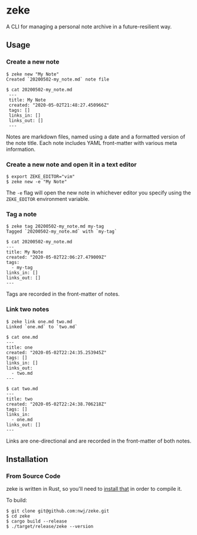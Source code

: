 # zeke

A CLI for managing a personal note archive in a future-resilient way.

## Usage

### Create a new note

```
$ zeke new "My Note"
Created `20200502-my_note.md` note file

$ cat 20200502-my_note.md
 ---
 title: My Note
 created: "2020-05-02T21:48:27.450966Z"
 tags: []
 links_in: []
 links_out: []
 ---
```

Notes are markdown files, named using a date and a formatted version of the note title. Each note includes YAML front-matter with various meta information.

### Create a new note and open it in a text editor

```
$ export ZEKE_EDITOR="vim"
$ zeke new -e "My Note"
```
The `-e` flag will open the new note in whichever editor you specify using the `ZEKE_EDITOR` environment variable.

### Tag a note
```
$ zeke tag 20200502-my_note.md my-tag
Tagged `20200502-my_note.md` with `my-tag`

$ cat 20200502-my_note.md
---
title: My Note
created: "2020-05-02T22:06:27.479009Z"
tags:
  - my-tag
links_in: []
links_out: []
---
```
Tags are recorded in the front-matter of notes.

### Link two notes
```
$ zeke link one.md two.md
Linked `one.md` to `two.md`

$ cat one.md
---
title: one
created: "2020-05-02T22:24:35.253945Z"
tags: []
links_in: []
links_out:
  - two.md
---

$ cat two.md
---
title: two
created: "2020-05-02T22:24:38.706218Z"
tags: []
links_in:
  - one.md
links_out: []
---
```
Links are one-directional and are recorded in the front-matter of both notes.

## Installation

### From Source Code

zeke is written in Rust, so you'll need to [install that](https://www.rust-lang.org/tools/install) in order to compile it.

To build:
```
$ git clone git@github.com:nwj/zeke.git
$ cd zeke
$ cargo build --release
$ ./target/release/zeke --version
```
